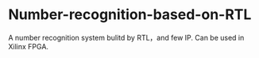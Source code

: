# Number-recognition-based-on-RTL
A number recognition system bulitd by RTL，and few IP. Can be used in Xilinx FPGA.
